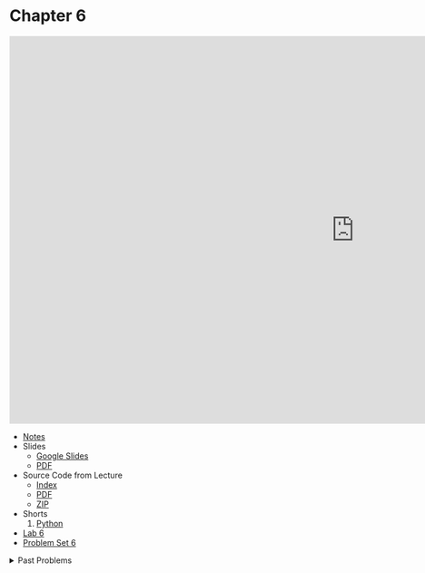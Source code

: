 # Chapter 6

<iframe width="1214" height="683" src="https://video.cs50.io/embed/ky-24RvI57s" title="CS50 2021 in HDR - Lecture 6 - Python" frameborder="0" allow="accelerometer; autoplay; clipboard-write; encrypted-media; gyroscope; picture-in-picture; web-share" allowfullscreen></iframe>

* [Notes](notes)
* Slides
  * [Google Slides](https://docs.google.com/presentation/d/1xn8FXxuwsahtTN_EhVDprDQIyMIkoJNA3a6lXXSo2CE/edit?usp=sharing)
  * [PDF](https://cdn.cs50.net/2021/fall/lectures/6/lecture6.pdf)
* Source Code from Lecture
  * [Index](https://cdn.cs50.net/2021/fall/lectures/6/src6/)
  * [PDF](https://cdn.cs50.net/2021/fall/lectures/6/src6.pdf)
  * [ZIP](https://cdn.cs50.net/2021/fall/lectures/6/src6.zip)
* Shorts
  1. [Python](https://cs50.harvard.edu/ap/2023/curriculum/x/shorts/python/)
* [Lab 6](./assignments/lab6.md)
* [Problem Set 6](./assignments/pset6.md)

<details>
<summary>Past Problems</summary>
<ul>
  <li><a href="https://docs.cs50.net/2019/ap/problems/analyze/analyze.html">Analyze This</a></li>
  <li><a href="https://docs.cs50.net/2019/ap/problems/bleep/bleep.html">Bleep</a></li>
  <details>
  <summary>Sentimental</summary>
  <ul>
    <li><a href="https://docs.cs50.net/2019/ap/problems/sentimental/caesar/caesar.html">Caesar</a>, for those less comfortable</li>
    <li><a href="https://docs.cs50.net/2019/ap/problems/sentimental/vigenere/vigenere.html">Vigenère</a>, for those less comfortable</li>
    <li><a href="https://docs.cs50.net/2019/ap/problems/sentimental/crack/crack.html">Crack</a>, for those more comfortable</li>
  </ul>
  </details>
</ul>
</details>